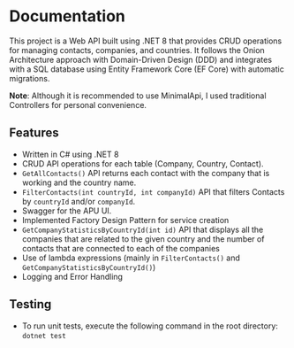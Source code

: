 # Documentation

This project is a Web API built using .NET 8 that provides CRUD operations for managing contacts, companies, and countries. It follows the Onion Architecture approach with Domain-Driven Design (DDD) and integrates with a SQL database using Entity Framework Core (EF Core) with automatic migrations.

**Note**: Although it is recommended to use MinimalApi, I used traditional Controllers for personal convenience.

## Features

- Written in C# using .NET 8
- CRUD API operations for each table (Company, Country, Contact).
- `GetAllContacts()` API returns each contact with the company that is working and the country name.
- `FilterContacts(int countryId, int companyId)` API that filters Contacts by `countryId` and/or `companyId`.
- Swagger for the APU UI.
- Implemented Factory Design Pattern for service creation
- `GetCompanyStatisticsByCountryId(int id)` API that displays all the companies that are related to the given country and the number of contacts that are connected to each of the companies
- Use of lambda expressions (mainly in `FilterContacts()` and `GetCompanyStatisticsByCountryId()`)
- Logging and Error Handling

## Testing
- To run unit tests, execute the following command in the root directory: `dotnet test`
    
